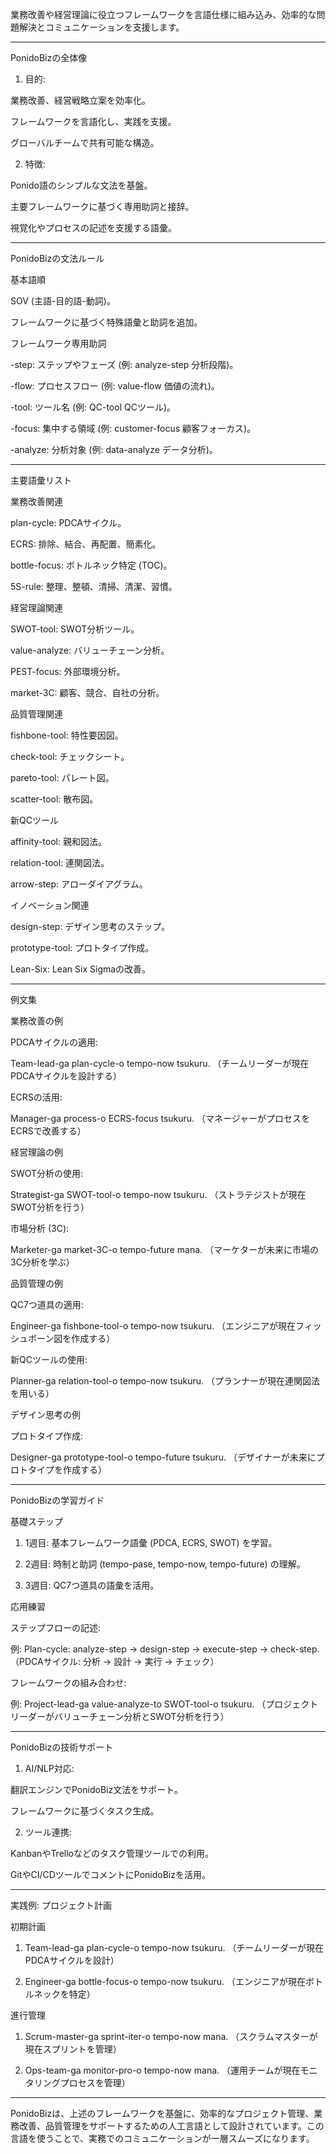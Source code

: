 業務改善や経営理論に役立つフレームワークを言語仕様に組み込み、効率的な問題解決とコミュニケーションを支援します。

---

PonidoBizの全体像

1. 目的:

業務改善、経営戦略立案を効率化。

フレームワークを言語化し、実践を支援。

グローバルチームで共有可能な構造。



2. 特徴:

Ponido語のシンプルな文法を基盤。

主要フレームワークに基づく専用助詞と接辞。

視覚化やプロセスの記述を支援する語彙。





---

PonidoBizの文法ルール

基本語順

SOV (主語-目的語-動詞)。

フレームワークに基づく特殊語彙と助詞を追加。


フレームワーク専用助詞

-step: ステップやフェーズ (例: analyze-step 分析段階)。

-flow: プロセスフロー (例: value-flow 価値の流れ)。

-tool: ツール名 (例: QC-tool QCツール)。

-focus: 集中する領域 (例: customer-focus 顧客フォーカス)。

-analyze: 分析対象 (例: data-analyze データ分析)。



---

主要語彙リスト

業務改善関連

plan-cycle: PDCAサイクル。

ECRS: 排除、結合、再配置、簡素化。

bottle-focus: ボトルネック特定 (TOC)。

5S-rule: 整理、整頓、清掃、清潔、習慣。


経営理論関連

SWOT-tool: SWOT分析ツール。

value-analyze: バリューチェーン分析。

PEST-focus: 外部環境分析。

market-3C: 顧客、競合、自社の分析。


品質管理関連

fishbone-tool: 特性要因図。

check-tool: チェックシート。

pareto-tool: パレート図。

scatter-tool: 散布図。


新QCツール

affinity-tool: 親和図法。

relation-tool: 連関図法。

arrow-step: アローダイアグラム。


イノベーション関連

design-step: デザイン思考のステップ。

prototype-tool: プロトタイプ作成。

Lean-Six: Lean Six Sigmaの改善。



---

例文集

業務改善の例

PDCAサイクルの適用:

Team-lead-ga plan-cycle-o tempo-now tsukuru.
（チームリーダーが現在PDCAサイクルを設計する）


ECRSの活用:

Manager-ga process-o ECRS-focus tsukuru.
（マネージャーがプロセスをECRSで改善する）



経営理論の例

SWOT分析の使用:

Strategist-ga SWOT-tool-o tempo-now tsukuru.
（ストラテジストが現在SWOT分析を行う）


市場分析 (3C):

Marketer-ga market-3C-o tempo-future mana.
（マーケターが未来に市場の3C分析を学ぶ）



品質管理の例

QC7つ道具の適用:

Engineer-ga fishbone-tool-o tempo-now tsukuru.
（エンジニアが現在フィッシュボーン図を作成する）


新QCツールの使用:

Planner-ga relation-tool-o tempo-now tsukuru.
（プランナーが現在連関図法を用いる）



デザイン思考の例

プロトタイプ作成:

Designer-ga prototype-tool-o tempo-future tsukuru.
（デザイナーが未来にプロトタイプを作成する）




---

PonidoBizの学習ガイド

基礎ステップ

1. 1週目: 基本フレームワーク語彙 (PDCA, ECRS, SWOT) を学習。


2. 2週目: 時制と助詞 (tempo-pase, tempo-now, tempo-future) の理解。


3. 3週目: QC7つ道具の語彙を活用。



応用練習

ステップフローの記述:

例: Plan-cycle: analyze-step -> design-step -> execute-step -> check-step.
（PDCAサイクル: 分析 -> 設計 -> 実行 -> チェック）


フレームワークの組み合わせ:

例: Project-lead-ga value-analyze-to SWOT-tool-o tsukuru.
（プロジェクトリーダーがバリューチェーン分析とSWOT分析を行う）




---

PonidoBizの技術サポート

1. AI/NLP対応:

翻訳エンジンでPonidoBiz文法をサポート。

フレームワークに基づくタスク生成。



2. ツール連携:

KanbanやTrelloなどのタスク管理ツールでの利用。

GitやCI/CDツールでコメントにPonidoBizを活用。





---

実践例: プロジェクト計画

初期計画

1. Team-lead-ga plan-cycle-o tempo-now tsukuru.
（チームリーダーが現在PDCAサイクルを設計）


2. Engineer-ga bottle-focus-o tempo-now tsukuru.
（エンジニアが現在ボトルネックを特定）



進行管理

1. Scrum-master-ga sprint-iter-o tempo-now mana.
（スクラムマスターが現在スプリントを管理）


2. Ops-team-ga monitor-pro-o tempo-now mana.
（運用チームが現在モニタリングプロセスを管理）




---

PonidoBizは、上述のフレームワークを基盤に、効率的なプロジェクト管理、業務改善、品質管理をサポートするための人工言語として設計されています。この言語を使うことで、実務でのコミュニケーションが一層スムーズになります。

